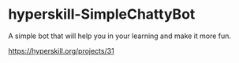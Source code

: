 # hyperskill-SimpleChattyBot
A simple bot that will help you in your learning and make it more fun.

https://hyperskill.org/projects/31
